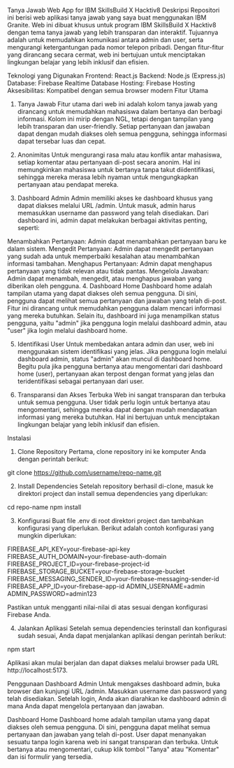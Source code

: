 Tanya Jawab Web App for IBM SkillsBuild X Hacktiv8
Deskripsi
Repositori ini berisi web aplikasi tanya jawab yang saya buat menggunakan IBM Granite. Web ini dibuat khusus untuk program IBM SkillsBuild X Hacktiv8 dengan tema tanya jawab yang lebih transparan dan interaktif. Tujuannya adalah untuk memudahkan komunikasi antara admin dan user, serta mengurangi ketergantungan pada nomor telepon pribadi. Dengan fitur-fitur yang dirancang secara cermat, web ini bertujuan untuk menciptakan lingkungan belajar yang lebih inklusif dan efisien.

Teknologi yang Digunakan
Frontend: React.js
Backend: Node.js (Express.js)
Database: Firebase Realtime Database
Hosting: Firebase Hosting
Aksesibilitas: Kompatibel dengan semua browser modern
Fitur Utama
1. Tanya Jawab
Fitur utama dari web ini adalah kolom tanya jawab yang dirancang untuk memudahkan mahasiswa dalam bertanya dan berbagi informasi. Kolom ini mirip dengan NGL, tetapi dengan tampilan yang lebih transparan dan user-friendly. Setiap pertanyaan dan jawaban dapat dengan mudah diakses oleh semua pengguna, sehingga informasi dapat tersebar luas dan cepat.

2. Anonimitas
Untuk mengurangi rasa malu atau konflik antar mahasiswa, setiap komentar atau pertanyaan di-post secara anonim. Hal ini memungkinkan mahasiswa untuk bertanya tanpa takut diidentifikasi, sehingga mereka merasa lebih nyaman untuk mengungkapkan pertanyaan atau pendapat mereka.

3. Dashboard Admin
Admin memiliki akses ke dashboard khusus yang dapat diakses melalui URL /admin. Untuk masuk, admin harus memasukkan username dan password yang telah disediakan. Dari dashboard ini, admin dapat melakukan berbagai aktivitas penting, seperti:

Menambahkan Pertanyaan: Admin dapat menambahkan pertanyaan baru ke dalam sistem.
Mengedit Pertanyaan: Admin dapat mengedit pertanyaan yang sudah ada untuk memperbaiki kesalahan atau menambahkan informasi tambahan.
Menghapus Pertanyaan: Admin dapat menghapus pertanyaan yang tidak relevan atau tidak pantas.
Mengelola Jawaban: Admin dapat menambah, mengedit, atau menghapus jawaban yang diberikan oleh pengguna.
4. Dashboard Home
Dashboard home adalah tampilan utama yang dapat diakses oleh semua pengguna. Di sini, pengguna dapat melihat semua pertanyaan dan jawaban yang telah di-post. Fitur ini dirancang untuk memudahkan pengguna dalam mencari informasi yang mereka butuhkan. Selain itu, dashboard ini juga menampilkan status pengguna, yaitu "admin" jika pengguna login melalui dashboard admin, atau "user" jika login melalui dashboard home.

5. Identifikasi User
Untuk membedakan antara admin dan user, web ini menggunakan sistem identifikasi yang jelas. Jika pengguna login melalui dashboard admin, status "admin" akan muncul di dashboard home. Begitu pula jika pengguna bertanya atau mengomentari dari dashboard home (user), pertanyaan akan terpost dengan format yang jelas dan teridentifikasi sebagai pertanyaan dari user.

6. Transparansi dan Akses Terbuka
Web ini sangat transparan dan terbuka untuk semua pengguna. User tidak perlu login untuk bertanya atau mengomentari, sehingga mereka dapat dengan mudah mendapatkan informasi yang mereka butuhkan. Hal ini bertujuan untuk menciptakan lingkungan belajar yang lebih inklusif dan efisien.

Instalasi
1. Clone Repository
Pertama, clone repository ini ke komputer Anda dengan perintah berikut:

git clone https://github.com/username/repo-name.git

2. Install Dependencies
Setelah repository berhasil di-clone, masuk ke direktori project dan install semua dependencies yang diperlukan:

cd repo-name
npm install

3. Konfigurasi
Buat file .env di root direktori project dan tambahkan konfigurasi yang diperlukan. Berikut adalah contoh konfigurasi yang mungkin diperlukan:

FIREBASE_API_KEY=your-firebase-api-key
FIREBASE_AUTH_DOMAIN=your-firebase-auth-domain
FIREBASE_PROJECT_ID=your-firebase-project-id
FIREBASE_STORAGE_BUCKET=your-firebase-storage-bucket
FIREBASE_MESSAGING_SENDER_ID=your-firebase-messaging-sender-id
FIREBASE_APP_ID=your-firebase-app-id
ADMIN_USERNAME=admin
ADMIN_PASSWORD=admin123

Pastikan untuk mengganti nilai-nilai di atas sesuai dengan konfigurasi Firebase Anda.

4. Jalankan Aplikasi
Setelah semua dependencies terinstall dan konfigurasi sudah sesuai, Anda dapat menjalankan aplikasi dengan perintah berikut:

npm start

Aplikasi akan mulai berjalan dan dapat diakses melalui browser pada URL http://localhost:5173.

Penggunaan
Dashboard Admin
Untuk mengakses dashboard admin, buka browser dan kunjungi URL /admin. Masukkan username dan password yang telah disediakan. Setelah login, Anda akan diarahkan ke dashboard admin di mana Anda dapat mengelola pertanyaan dan jawaban.

Dashboard Home
Dashboard home adalah tampilan utama yang dapat diakses oleh semua pengguna. Di sini, pengguna dapat melihat semua pertanyaan dan jawaban yang telah di-post. User dapat menanyakan sesuatu tanpa login karena web ini sangat transparan dan terbuka. Untuk bertanya atau mengomentari, cukup klik tombol "Tanya" atau "Komentar" dan isi formulir yang tersedia.
